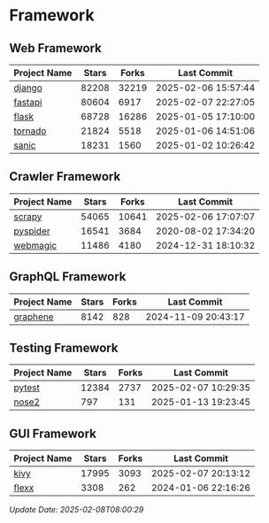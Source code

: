 # Framework

## Web Framework
| Project Name | Stars | Forks | Last Commit |
| ------------ | ----- | ----- | ----------- |
| [django](https://github.com/django/django) | 82208 | 32219 | 2025-02-06 15:57:44 |
| [fastapi](https://github.com/fastapi/fastapi) | 80604 | 6917 | 2025-02-07 22:27:05 |
| [flask](https://github.com/pallets/flask) | 68728 | 16286 | 2025-01-05 17:10:00 |
| [tornado](https://github.com/tornadoweb/tornado) | 21824 | 5518 | 2025-01-06 14:51:06 |
| [sanic](https://github.com/sanic-org/sanic) | 18231 | 1560 | 2025-01-02 10:26:42 |

## Crawler Framework
| Project Name | Stars | Forks | Last Commit |
| ------------ | ----- | ----- | ----------- |
| [scrapy](https://github.com/scrapy/scrapy) | 54065 | 10641 | 2025-02-06 17:07:07 |
| [pyspider](https://github.com/binux/pyspider) | 16541 | 3684 | 2020-08-02 17:34:20 |
| [webmagic](https://github.com/code4craft/webmagic) | 11486 | 4180 | 2024-12-31 18:10:32 |

## GraphQL Framework
| Project Name | Stars | Forks | Last Commit |
| ------------ | ----- | ----- | ----------- |
| [graphene](https://github.com/graphql-python/graphene) | 8142 | 828 | 2024-11-09 20:43:17 |

## Testing Framework
| Project Name | Stars | Forks | Last Commit |
| ------------ | ----- | ----- | ----------- |
| [pytest](https://github.com/pytest-dev/pytest) | 12384 | 2737 | 2025-02-07 10:29:35 |
| [nose2](https://github.com/nose-devs/nose2) | 797 | 131 | 2025-01-13 19:23:45 |

## GUI Framework
| Project Name | Stars | Forks | Last Commit |
| ------------ | ----- | ----- | ----------- |
| [kivy](https://github.com/kivy/kivy) | 17995 | 3093 | 2025-02-07 20:13:12 |
| [flexx](https://github.com/flexxui/flexx) | 3308 | 262 | 2024-01-06 22:16:26 |

*Update Date: 2025-02-08T08:00:29*